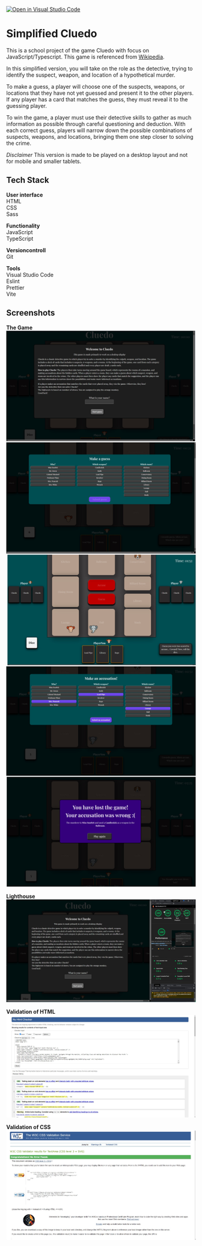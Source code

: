 [![Open in Visual Studio Code](https://classroom.github.com/assets/open-in-vscode-c66648af7eb3fe8bc4f294546bfd86ef473780cde1dea487d3c4ff354943c9ae.svg)](https://classroom.github.com/online_ide?assignment_repo_id=9553152&assignment_repo_type=AssignmentRepo)

# Simplified Cluedo

This is a school project of the game Cluedo with focus on JavaScript/Typescript. This game is referenced from [Wikipedia](https://sv.wikipedia.org/wiki/Cluedo).

In this simplified version, you will take on the role as the detective, trying to identify the suspect, weapon, and location of a hypothetical murder.

To make a guess, a player will choose one of the suspects, weapons, or locations that they have not yet guessed and present it to the other players. If any player has a card that matches the guess, they must reveal it to the guessing player.

To win the game, a player must use their detective skills to gather as much information as possible through careful questioning and deduction. With each correct guess, players will narrow down the possible combinations of suspects, weapons, and locations, bringing them one step closer to solving the crime.

_Disclaimer_ This version is made to be played on a desktop layout and not for mobile and smaller tablets.

## Tech Stack

**User interface**<br> HTML <br> CSS<br> Sass

**Functionality**<br> JavaScript<br> TypeScript

**Versioncontroll**<br> Git

**Tools** <br> Visual Studio Code <br> Eslint<br> Prettier <br> Vite

## Screenshots

**The Game** ![App Screenshot](./public/cluedo-printscreen1.jpg) ![App Screenshot](./public/cluedo-printscreen2.jpg) ![App Screenshot](./public/cluedo-printscreen3.jpg) ![App Screenshot](./public/cluedo-printscreen4.jpg) ![App Screenshot](./public/cluedo-printscreen5.jpg)

**Lighthouse** ![App Screenshot](./reports/chrome-lighthouse-cluedo.jpg)

**Validation of HTML** ![App Screenshot](./reports/cluedo-validation-html.jpg)

**Validation of CSS** ![App Screenshot](./reports/cluedo-validaiton-css.jpg)
